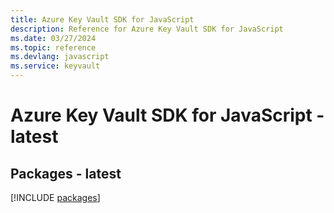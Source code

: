 ```yaml
---
title: Azure Key Vault SDK for JavaScript
description: Reference for Azure Key Vault SDK for JavaScript
ms.date: 03/27/2024
ms.topic: reference
ms.devlang: javascript
ms.service: keyvault
---
```

# Azure Key Vault SDK for JavaScript - latest
## Packages - latest
[!INCLUDE [packages](key-vault-index.md)]
